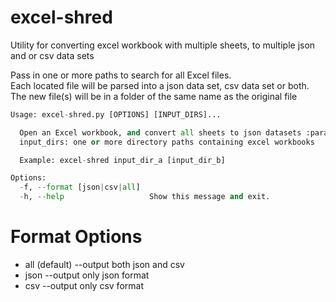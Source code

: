 # excel-shred
Utility for converting excel workbook with multiple sheets, to multiple json and or csv data sets

Pass in one or more paths to search for all Excel files.  
Each located file will be parsed into a json data set, csv data set or both.
The new file(s) will be in a folder of the same name as the original file


```python
Usage: excel-shred.py [OPTIONS] [INPUT_DIRS]...

  Open an Excel workbook, and convert all sheets to json datasets :param
  input_dirs: one or more directory paths containing excel workbooks

  Example: excel-shred input_dir_a [input_dir_b]

Options:
  -f, --format [json|csv|all]
  -h, --help                   Show this message and exit.
```  

# Format Options

* all (default) --output both json and csv
* json --output only json format
* csv --output only csv format
